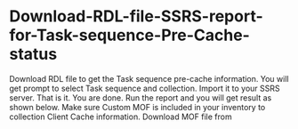 # Download-RDL-file-SSRS-report-for-Task-sequence-Pre-Cache-status
Download RDL file to get the Task sequence pre-cache information. You will get prompt to select Task sequence and collection.  Import it to your SSRS server. That is it. You are done. Run the report and you will get result as shown below.  Make sure Custom MOF is included in your inventory to collection Client Cache information. Download MOF file from 

